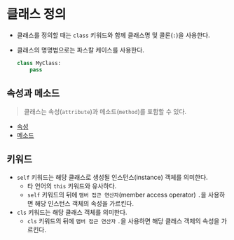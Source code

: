 # 클래스 정의

- 클래스를 정의할 때는 `class` 키워드와 함께 클래스명 및 콜론(`:`)을 사용한다.
- 클래스의 명명법으로는 파스칼 케이스를 사용한다.

  ```py
  class MyClass:
      pass
  ```

## 속성과 메소드

> 클래스는 속성(`attribute`)과 메소드(`method`)를 포함할 수 있다.

- [속성](./definition/attribute.md)
- [메소드](./definition/method.md)

## 키워드

- `self` 키워드는 해당 클래스로 생성될 인스턴스(instance) 객체를 의미한다.
  - 타 언어의 `this` 키워드와 유사하다.
  - `self` 키워드의 뒤에 `맴버 접근 연산자`(member access operator) `.`을 사용하면 해당 인스턴스 객체의 속성을 가르킨다.
- `cls` 키워드는 해당 클래스 객체를 의미한다.
  - `cls` 키워드의 뒤에 `맴버 접근 연산자` `.`을 사용하면 해당 클래스 객체의 속성을 가르킨다.
